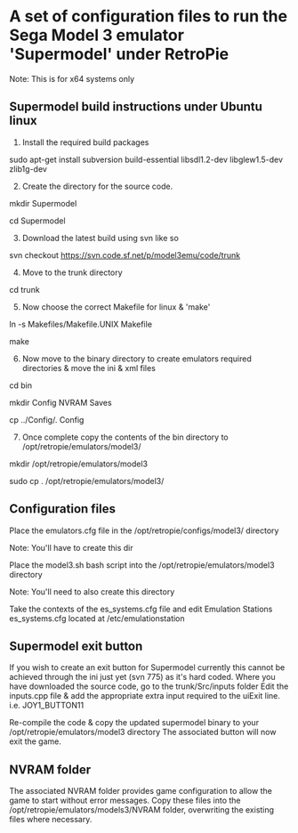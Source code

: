 # A set of configuration files to run the Sega Model 3 emulator 'Supermodel' under RetroPie
Note: This is for x64 systems only

## Supermodel build instructions under Ubuntu linux

1. Install the required build packages

sudo apt-get install subversion build-essential libsdl1.2-dev libglew1.5-dev zlib1g-dev

2. Create the directory for the source code.

mkdir Supermodel

cd Supermodel

3. Download the latest build using svn like so 

svn checkout https://svn.code.sf.net/p/model3emu/code/trunk

4. Move to the trunk directory

cd trunk

5. Now choose the correct Makefile for linux & 'make' 

ln -s Makefiles/Makefile.UNIX Makefile

make

6. Now move to the binary directory to create emulators required directories & move the ini & xml files 

cd bin

mkdir Config NVRAM Saves

cp ../Config/. Config

7. Once complete copy the contents of the bin directory to /opt/retropie/emulators/model3/

mkdir /opt/retropie/emulators/model3

sudo cp . /opt/retropie/emulators/model3/

## Configuration files

Place the emulators.cfg file in the /opt/retropie/configs/model3/ directory

Note: You'll have to create this dir

Place the model3.sh bash script into the /opt/retropie/emulators/model3 directory

Note: You'll need to also create this directory

Take the contexts of the es_systems.cfg file and edit Emulation Stations es_systems.cfg located at /etc/emulationstation

## Supermodel exit button

If you wish to create an exit button for Supermodel currently this cannot be achieved through the ini just yet (svn 775) as it's hard coded.
Where you have downloaded the source code, go to the trunk/Src/inputs folder
Edit the inputs.cpp file & add the appropriate extra input required to the uiExit line.
i.e. JOY1_BUTTON11

Re-compile the code & copy the updated supermodel binary to your /opt/retropie/emulators/model3 directory
The associated button will now exit the game.

## NVRAM folder

The associated NVRAM folder provides game configuration to allow the game to start without error messages.
Copy these files into the /opt/retropie/emulators/models3/NVRAM folder, overwriting the existing files where necessary.
